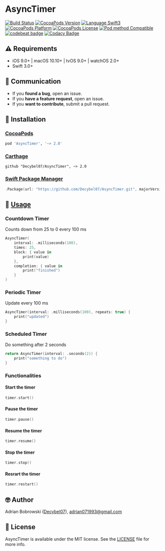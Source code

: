 # AsyncTimer

[![Build Status](https://travis-ci.org/Decybel07/AsyncTimer.svg?branch=master&style=flat)](https://travis-ci.org/Decybel07/AsyncTimer)
[![CocoaPods Version](https://img.shields.io/cocoapods/v/AsyncTimer.svg?style=flat&label=version)](http://cocoapods.org/pods/AsyncTimer)
[![Language Swift3](https://img.shields.io/badge/languages-Swift%203.0+-FFAC45.svg?style=flat)](https://developer.apple.com/swift/) 
[![CocoaPods Platform](https://img.shields.io/cocoapods/p/AsyncTimer.svg?style=flat&label=platform)](http://cocoapods.org/pods/AsyncTimer)
[![CocoaPods License](https://img.shields.io/cocoapods/l/AsyncTimer.svg?style=flat&label=license)](https://github.com/Decybel07/AsyncTimer/blob/master/LICENSE)
[![Pod method Compatible](https://img.shields.io/badge/supports-CocoaPods%20%7C%20Carthage%20%7C%20Swift%20Package%20Manager-green.svg?style=flat)](#-installation)
[![codebeat badge](https://codebeat.co/badges/648d2a8b-2cb5-4956-b19c-454dc35912fd)](https://codebeat.co/projects/github-com-decybel07-asynctimer-master)
[![Codacy Badge](https://api.codacy.com/project/badge/Grade/63d5b063f7ba44dfb4d96447886aff3a)](https://www.codacy.com/app/Decybel07/AsyncTimer/dashboard)

## ⚠️ Requirements

- iOS 9.0+ | macOS 10.10+ | tvOS 9.0+ | watchOS 2.0+
- Swift 3.0+

## 👥 Communication

- If you **found a bug**, open an issue.
- If you **have a feature request**, open an issue.
- If you **want to contribute**, submit a pull request.

## 📗 Installation

### [CocoaPods](http://cocoapods.org)

```ruby
pod 'AsyncTimer', '~> 2.0'
```

### [Carthage](https://github.com/Carthage/Carthage)

```ogdl
github "Decybel07/AsyncTimer", ~> 2.0
```

### [Swift Package Manager](https://swift.org/package-manager/)

```swift
.Package(url: "https://github.com/Decybel07/AsyncTimer.git", majorVersion: 2)
```

## 📘 [Usage](http://cocoadocs.org/docsets/AsyncTimer/)

### Countdown Timer

Counts down from 25 to 0 every 100 ms

```swift
AsyncTimer(
    interval: .milliseconds(100),
    times: 25,
    block: { value in
        print(value)
    }, 
    completion: { value in
        print("finished")
    }
)
```

### Periodic Timer

Update every 100 ms

```swift
AsyncTimer(interval: .milliseconds(100), repeats: true) { 
    print("updated")
}
```

### Scheduled Timer

Do something after 2 seconds

```swift
return AsyncTimer(interval: .seconds(2)) {
    print("something to do")
}
```

### Functionalities

#### Start the timer

```swift
timer.start()
```

#### Pause the timer

```swift
timer.pause()
```

#### Resume the timer

```swift
timer.resume()
```

#### Stop the timer

```swift
timer.stop()
```

#### Resrart the timer

```swift
timer.restart()
```

## 🤓 Author

Adrian Bobrowski ([Decybel07](https://github.com/Decybel07)), adrian071993@gmail.com

## 🔑 License

AsyncTimer is available under the MIT license. See the [LICENSE](https://github.com/Decybel07/AsyncTimer/blob/master/LICENSE) file for more info.
